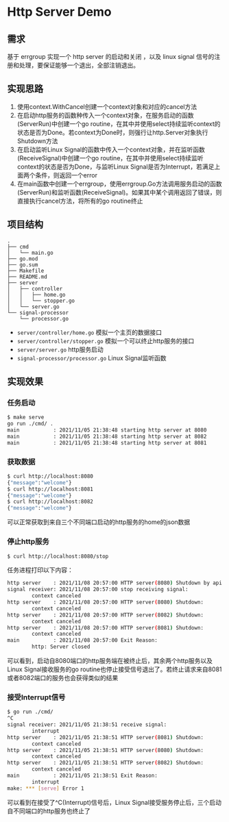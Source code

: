 # Http Server Demo

## 需求
基于 errgroup 实现一个 http server 的启动和关闭 ，以及 linux signal 信号的注册和处理，要保证能够一个退出，全部注销退出。

## 实现思路
1. 使用context.WithCancel创建一个context对象和对应的cancel方法
2. 在启动http服务的函数种传入一个context对象，在服务启动的函数(ServerRun)中创建一个go routine，在其中并使用select持续监听context的状态是否为Done。若context为Done时，则强行让http.Server对象执行Shutdown方法
3. 在启动监听Linux Signal的函数中传入一个context对象，并在监听函数(ReceiveSignal)中创建一个go routine，在其中并使用select持续监听context的状态是否为Done，与监听Linux Signal是否为Interrupt，若满足上面两个条件，则返回一个error
4. 在main函数中创建一个errgroup，使用errgroup.Go方法调用服务启动的函数(ServerRun)和监听函数(ReceiveSignal)。如果其中某个调用返回了错误，则直接执行cancel方法，将所有的go routine终止


## 项目结构
```
.
├── cmd
│   └── main.go
├── go.mod
├── go.sum
├── Makefile
├── README.md
├── server
│   ├── controller
│   │   ├── home.go
│   │   └── stopper.go
│   └── server.go
└── signal-processor
    └── processor.go
```
* `server/controller/home.go`
  模拟一个主页的数据接口
* `server/controller/stopper.go`
  模拟一个可以终止http服务的接口
* `server/server.go`
  http服务启动
* `signal-processor/processor.go`
  Linux Signal监听函数

## 实现效果

### 任务启动
```bash
$ make serve
go run ./cmd/ .
main           : 2021/11/05 21:38:48 starting http server at 8080
main           : 2021/11/05 21:38:48 starting http server at 8082
main           : 2021/11/05 21:38:48 starting http server at 8081
```

### 获取数据
```bash
$ curl http://localhost:8080
{"message":"welcome"}
$ curl http://localhost:8081
{"message":"welcome"}
$ curl http://localhost:8082
{"message":"welcome"}
```
可以正常获取到来自三个不同端口启动的http服务的home的json数据

### 停止http服务
```bash
$ curl http://localhost:8080/stop
```

任务进程打印以下内容：
```bash
http server    : 2021/11/08 20:57:00 HTTP server(8080) Shutdown by api
signal receiver: 2021/11/08 20:57:00 stop receiving signal: 
        context canceled
http server    : 2021/11/08 20:57:00 HTTP server(8080) Shutdown: 
        context canceled
http server    : 2021/11/08 20:57:00 HTTP server(8082) Shutdown: 
        context canceled
http server    : 2021/11/08 20:57:00 HTTP server(8081) Shutdown: 
        context canceled
main           : 2021/11/08 20:57:00 Exit Reason: 
        http: Server closed
```
可以看到，启动自8080端口的http服务端在被终止后，其余两个http服务以及Linux Signal接收服务的go routine也停止接受信号退出了。若终止请求来自8081或者8082端口的服务也会获得类似的结果

### 接受Interrupt信号
```bash
$ go run ./cmd/
^C
signal receiver: 2021/11/05 21:38:51 receive signal: 
        interrupt
http server    : 2021/11/05 21:38:51 HTTP server(8081) Shutdown: 
        context canceled
http server    : 2021/11/05 21:38:51 HTTP server(8080) Shutdown: 
        context canceled
http server    : 2021/11/05 21:38:51 HTTP server(8082) Shutdown: 
        context canceled
main           : 2021/11/05 21:38:51 Exit Reason: 
        interrupt
make: *** [serve] Error 1
```

可以看到在接受了^C(Interrupt)信号后，Linux Signal接受服务停止后，三个启动自不同端口的http服务也终止了